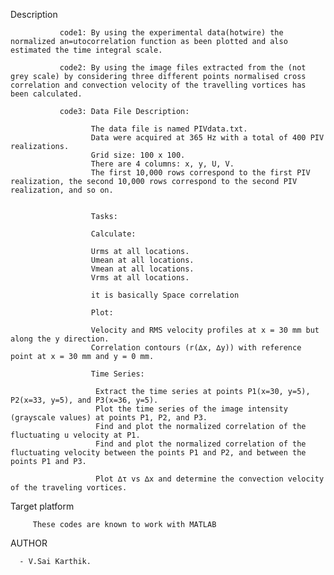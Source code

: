  Description<br/>

               code1: By using the experimental data(hotwire) the normalized an=utocorrelation function as been plotted and also estimated the time integral scale.

               code2: By using the image files extracted from the (not grey scale) by considering three different points normalised cross correlation and convection velocity of the travelling vortices has been calculated.

               code3: Data File Description:

                      The data file is named PIVdata.txt.
                      Data were acquired at 365 Hz with a total of 400 PIV realizations.
                      Grid size: 100 x 100.
                      There are 4 columns: x, y, U, V.
                      The first 10,000 rows correspond to the first PIV realization, the second 10,000 rows correspond to the second PIV realization, and so on.


                      Tasks:

                      Calculate:

                      Urms at all locations.
                      Umean at all locations.
                      Vmean at all locations.
                      Vrms at all locations.

                      it is basically Space correlation

                      Plot:

                      Velocity and RMS velocity profiles at x = 30 mm but along the y direction.
                      Correlation contours (r(∆x, ∆y)) with reference point at x = 30 mm and y = 0 mm.

                      Time Series:

                       Extract the time series at points P1(x=30, y=5), P2(x=33, y=5), and P3(x=36, y=5).
                       Plot the time series of the image intensity (grayscale values) at points P1, P2, and P3.
                       Find and plot the normalized correlation of the fluctuating u velocity at P1.
                       Find and plot the normalized correlation of the fluctuating velocity between the points P1 and P2, and between the points P1 and P3.

                       Plot ∆τ vs ∆x and determine the convection velocity of the traveling vortices.


Target platform<br/>

         These codes are known to work with MATLAB

AUTHOR<br/>

      - V.Sai Karthik.
